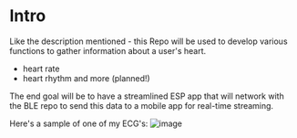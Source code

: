 # Intro
Like the description mentioned - this Repo will be used to develop various functions to gather information about a user's heart.
- heart rate
- heart rhythm
and more (planned!)

The end goal will be to have a streamlined ESP app that will network with the BLE repo to send this data to a mobile app for real-time streaming.


Here's a sample of one of my ECG's: 
![image](https://github.com/user-attachments/assets/58770a12-b967-4727-9a5c-03eae6bd5e31)
